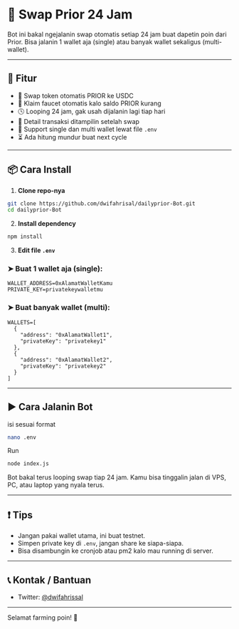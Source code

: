 # 🤖 Swap Prior 24 Jam

Bot ini bakal ngejalanin swap otomatis setiap 24 jam buat dapetin poin dari Prior. Bisa jalanin 1 wallet aja (single) atau banyak wallet sekaligus (multi-wallet).

---

## 🔧 Fitur
- 🔄 Swap token otomatis PRIOR ke USDC
- 🧪 Klaim faucet otomatis kalo saldo PRIOR kurang
- 🕓 Looping 24 jam, gak usah dijalanin lagi tiap hari
- 🧾 Detail transaksi ditampilin setelah swap
- 🔐 Support single dan multi wallet lewat file `.env`
- ⏳ Ada hitung mundur buat next cycle

---

## 📦 Cara Install

1. **Clone repo-nya**
```bash
git clone https://github.com/dwifahrisal/dailyprior-Bot.git
cd dailyprior-Bot
```

2. **Install dependency**
```bash
npm install
```

3. **Edit file `.env`**

### ➤ Buat 1 wallet aja (single):
```env
WALLET_ADDRESS=0xAlamatWalletKamu
PRIVATE_KEY=privatekeywalletmu
```

### ➤ Buat banyak wallet (multi):
```env
WALLETS=[
  {
    "address": "0xAlamatWallet1",
    "privateKey": "privatekey1"
  },
  {
    "address": "0xAlamatWallet2",
    "privateKey": "privatekey2"
  }
]
```

---

## ▶️ Cara Jalanin Bot

isi sesuai format
```bash
nano .env
```

Run

```bash
node index.js
```

Bot bakal terus looping swap tiap 24 jam. Kamu bisa tinggalin jalan di VPS, PC, atau laptop yang nyala terus.

---

## ❗ Tips
- Jangan pakai wallet utama, ini buat testnet.
- Simpen private key di `.env`, jangan share ke siapa-siapa.
- Bisa disambungin ke cronjob atau pm2 kalo mau running di server.

---

## 📞 Kontak / Bantuan
- Twitter: [@dwifahrissal](https://x.com/dwifahrissal)

---

Selamat farming poin! 🚀

